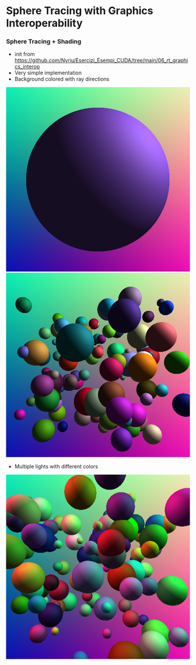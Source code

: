 # Sphere Tracing with Graphics Interoperability

### Sphere Tracing + Shading
* init from <https://github.com/Nyriu/Esercizi_Esempi_CUDA/tree/main/06_rt_graphics_interop>
* Very simple implementation
* Background colored with ray directions

![](./imgs/2021-07-01-154902_512x512_scrot.png)
![](./imgs/2021-07-06-130027_512x512_scrot.png)

* Multiple lights with different colors

![](./imgs/2021-07-06-184454_512x512_scrot.png)





